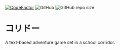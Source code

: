 [![CodeFactor](https://www.codefactor.io/repository/github/k0rido/korido/badge)](https://www.codefactor.io/repository/github/k0rido/korido)
![GitHub](https://img.shields.io/github/license/k0rido/korido?label=License)
![GitHub repo size](https://img.shields.io/github/repo-size/K0RIDO/KORIDO?label=Repository%20Size)
# コリドー
A text-based adventure game set in a school corridor.
